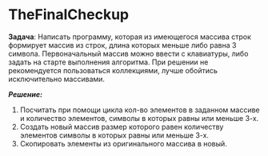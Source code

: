 # TheFinalCheckup

**Задача**: Написать программу, которая из имеющегося массива строк формирует массив из строк,
длина которых меньше либо равна 3 символа. Первоначальный массив можно ввести с клавиатуры,
либо задать на старте выполнения алгоритма. При решении не рекомендуется пользоваться коллекциями, 
лучше обойтись исключительно массивами.

***Решение:***

1. Посчитать при помощи цикла кол-во элементов в заданном массиве и количество элементов, символы в которых равны или меньше 3-х.
2. Создать новый массив размер которого равен количеству элементов символы в которых равны или меньше 3-х.
3. Скопировать элементы из оригинального массива в новый.